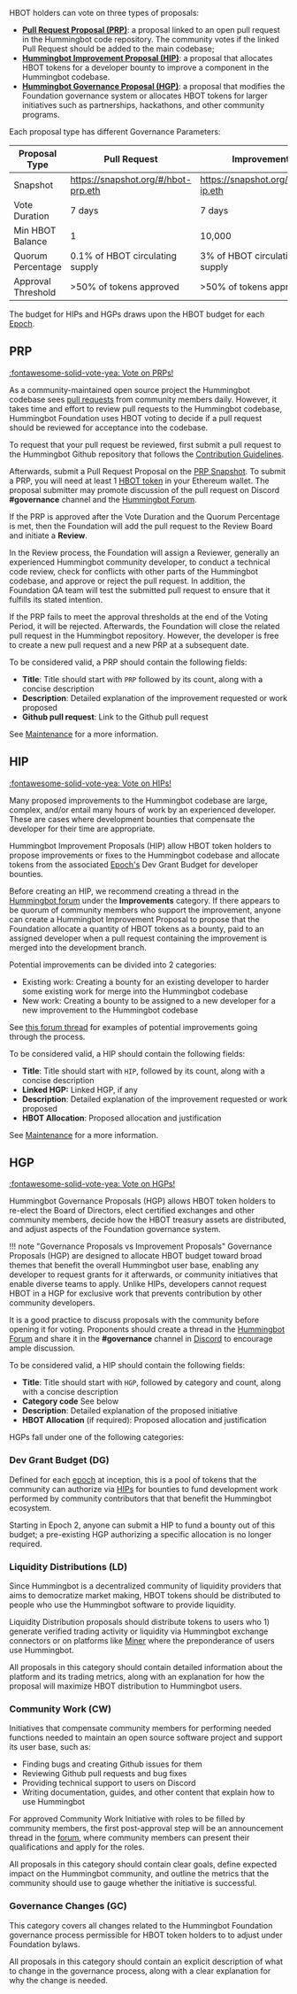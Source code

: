 HBOT holders can vote on three types of proposals:

* [**Pull Request Proposal (PRP)**](#prp): a proposal linked to an open pull request in the Hummingbot code repository. The community votes if the linked Pull Request should be added to the main codebase;
* [**Hummingbot Improvement Proposal (HIP)**](#hip): a proposal that allocates HBOT tokens for a developer bounty to improve a component in the Hummingbot codebase.
* [**Hummingbot Governance Proposal (HGP)**](#hgp): a proposal that modifies the Foundation governance system or allocates HBOT tokens for larger initiatives such as partnerships, hackathons, and other community programs.

Each proposal type has different Governance Parameters:

| Proposal Type                | Pull Request              | Improvement             | Governance               |
| ---------------------------- | ------------------------- | ----------------------- | ------------------------ |
| Snapshot                     | <https://snapshot.org/#/hbot-prp.eth> | <https://snapshot.org/#/hbot-ip.eth> | <https://snapshot.org/#/hbot.eth> |
| Vote Duration                | 7 days                    | 7 days                 | 7 days                  |
| Min HBOT Balance             | 1                         | 10,000                  | 50,000                   |
| Quorum Percentage            | 0.1% of HBOT circulating supply | 3% of HBOT circulating supply | 10% of HBOT circulating supply |
| Approval Threshold           | >50% of tokens approved   | >50% of tokens approved | >50% of tokens approved  |

The budget for HIPs and HGPs draws upon the HBOT budget for each [Epoch](/governance/epochs).

## PRP

<a href="https://snapshot.org/#/hbot-prp.eth" target="_blank" class="md-button md-button--primary">:fontawesome-solid-vote-yea: Vote on PRPs!</a>

As a community-maintained open source project the Hummingbot codebase sees [pull requests](https://github.com/hummingbot/hummingbot/pulls) from community members daily. However, it takes time and effort to review pull requests to the Hummingbot codebase, Hummingbot Foundation uses HBOT voting to decide if a pull request should be reviewed for acceptance into the codebase.

To request that your pull request be reviewed, first submit a pull request to the Hummingbot Github repository that follows the [Contribution Guidelines](/developers/contributions/#5-create-a-pull-request).

Afterwards, submit a Pull Request Proposal on the [PRP Snapshot](https://snapshot.org/#/hbot-prp.eth). To submit a PRP, you will need at least 1 [HBOT token](/hbot) in your Ethereum wallet. The proposal submitter may promote discussion of the pull request on Discord **#governance** channel and the [Hummingbot Forum](https://forum.hummingbot.org/).

If the PRP is approved after the Vote Duration and the Quorum Percentage is met, then the Foundation will add the pull request to the Review Board and initiate a **Review**.

In the Review process, the Foundation will assign a Reviewer, generally an experienced Hummingbot community developer, to conduct a technical code review, check for conflicts with other parts of the Hummingbot codebase, and approve or reject the pull request. In addition, the Foundation QA team will test the submitted pull request to ensure that it fulfills its stated intention.

If the PRP fails to meet the approval thresholds at the end of the Voting Period, it will be rejected. Afterwards, the Foundation will close the related pull request in the Hummingbot repository. However, the developer is free to create a new pull request and a new PRP at a subsequent date.

To be considered valid, a PRP should contain the following fields:

* **Title**: Title should start with `PRP` followed by its count, along with a concise description
* **Description**: Detailed explanation of the improvement requested or work proposed
* **Github pull request**: Link to the Github pull request

See [Maintenance](/maintenance) for a more information.

## HIP

<a href="https://snapshot.org/#/hbot-ip.eth" target="_blank" class="md-button md-button--primary">:fontawesome-solid-vote-yea: Vote on HIPs!</a>

Many proposed improvements to the Hummingbot codebase are large, complex, and/or entail many hours of work by an experienced developer. These are cases where development bounties that compensate the developer for their time are appropriate.

Hummingbot Improvement Proposals (HIP) allow HBOT token holders to propose improvements or fixes to the Hummingbot codebase and allocate tokens from the associated [Epoch's](/governance/epochs) Dev Grant Budget for developer bounties.

Before creating an HIP, we recommend creating a thread in the [Hummingbot forum](https://forum.hummingbot.org/) under the **Improvements** category. If there appears to be quorum of community members who support the improvement, anyone can create a Hummingbot Improvement Proposal to propose that the Foundation allocate a quantity of HBOT tokens as a bounty, paid to an assigned developer when a pull request containing the improvement is merged into the development branch.

Potential improvements can be divided into 2 categories:

* Existing work: Creating a bounty for an existing developer to harder some existing work for merge into the Hummingbot codebase
* New work: Creating a bounty to be assigned to a new developer for a new improvement to the Hummingbot codebase

See [this forum thread](https://forum.hummingbot.org/t/epoch-2-proposed-governance-changes-part-2/123#improvements-foundation-bounty-5) for examples of potential improvements going through the process.

To be considered valid, a HIP should contain the following fields:

* **Title**: Title should start with `HIP`, followed by its count, along with a concise description
* **Linked HGP:**  Linked HGP, if any
* **Description**: Detailed explanation of the improvement requested or work proposed
* **HBOT Allocation**: Proposed allocation and justification

See [Maintenance](/maintenance) for a more information.

## HGP

<a href="https://snapshot.org/#/hbot.eth" target="_blank" class="md-button md-button--primary">:fontawesome-solid-vote-yea: Vote on HGPs!</a>

Hummingbot Governance Proposals (HGP) allows HBOT token holders to re-elect the Board of Directors, elect certified exchanges and other community members, decide how the HBOT treasury assets are distributed, and adjust aspects of the Foundation governance system.

!!! note "Governance Proposals vs Improvement Proposals"
    Governance Proposals (HGP) are designed to allocate HBOT budget toward broad themes that benefit the overall Hummingbot user base, enabling any developer to request grants for it afterwards, or community initiatives that enable diverse teams to apply. Unlike HIPs, developers cannot request HBOT in a HGP for exclusive work that prevents contribution by other community developers.

It is a good practice to discuss proposals with the community before opening it for voting. Proponents should create a thread in the [Hummingbot Forum](https://forum.hummingbot.org/) and share it in the **#governance** channel in [Discord](https://discord.hummingbot.io) to encourage ample discussion.

To be considered valid, a HIP should contain the following fields:

* **Title**: Title should start with `HGP`, followed by category and count, along with a concise description
* **Category code** See below
* **Description**: Detailed explanation of the proposed initiative
* **HBOT Allocation** (if required): Proposed allocation and justification

HGPs fall under one of the following categories:

### Dev Grant Budget (DG)

Defined for each [epoch](/governance/epochs) at inception, this is a pool of tokens that the community can authorize via [HIPs](#hip) for bounties to fund development work performed by community contributors that that benefit the Hummingbot ecosystem.

Starting in Epoch 2, anyone can submit a HIP to fund a bounty out of this budget; a pre-existing HGP authorizing a specific allocation is no longer required.

### Liquidity Distributions (LD)

Since Hummingbot is a decentralized community of liquidity providers that aims to democratize market making, HBOT tokens should be distributed to people who use the Hummingbot software to provide liquidity.

Liquidity Distribution proposals should distribute tokens to users who 1) generate verified trading activity or liquidity via Hummingbot exchange connectors or on platforms like [Miner](https://miner.hummingbot.io) where the preponderance of users use Hummingbot.

All proposals in this category should contain detailed information about the platform and its trading metrics, along with an explanation for how the proposal will maximize HBOT distribution to Hummingbot users.

### Community Work (CW)

Initiatives that compensate community members for performing needed functions needed to maintain an open source software project and support its user base, such as:

* Finding bugs and creating Github issues for them
* Reviewing Github pull requests and bug fixes
* Providing technical support to users on Discord
* Writing documentation, guides, and other content that explain how to use Hummingbot

For approved Community Work Initiative with roles to be filled by community members, the first post-approval step will be an announcement thread in the [forum](https://forum.hummingbot.org/), where community members can present their qualifications and apply for the roles.

All proposals in this category should contain clear goals, define expected impact on the Hummingbot community, and outline the metrics that the community should use to gauge whether the initiative is successful.

### Governance Changes (GC)

This category covers all changes related to the Hummingbot Foundation governance process permissible for HBOT token holders to to adjust under Foundation bylaws.

All proposals in this category should contain an explicit description of what to change in the governance process, along with a clear explanation for why the change is needed.
